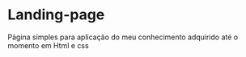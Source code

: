 # Landing-page

Página simples para aplicação do meu conhecimento adquirido até o momento em Html e css
